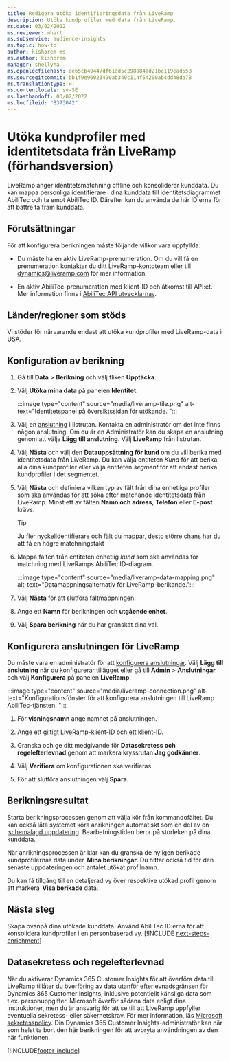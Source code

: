 ```yaml
---
title: Redigera utöka identifieringsdata från LiveRamp
description: Utöka kundprofiler med data från LiveRamp.
ms.date: 03/02/2022
ms.reviewer: mhart
ms.subservice: audience-insights
ms.topic: how-to
author: kishorem-ms
ms.author: kishorem
manager: shellyha
ms.openlocfilehash: ee65cb49447df61dd5c298a84ad21bc119ead558
ms.sourcegitcommit: bb1f9e96023490ab340c114f54200ab4dd48da78
ms.translationtype: HT
ms.contentlocale: sv-SE
ms.lasthandoff: 03/02/2022
ms.locfileid: "8373042"
---
```

# <a name="enrich-customer-profiles-with-identity-data-from-liveramp-preview"></a>Utöka kundprofiler med identitetsdata från LiveRamp (förhandsversion) 

LiveRamp anger identitetsmatchning offline och konsoliderar kunddata. Du kan mappa personliga identifierare i dina kunddata till identitetsdiagrammet AbiliTec och ta emot AbiliTec ID. Därefter kan du använda de här ID:erna för att bättre ta fram kunddata. 

## <a name="prerequisites"></a>Förutsättningar 

För att konfigurera berikningen måste följande villkor vara uppfyllda: 

- Du måste ha en aktiv LiveRamp-prenumeration. Om du vill få en prenumeration kontaktar du ditt LiveRamp-kontoteam eller till [dynamics@liveramp.com](mailto:dynamics@liveramp.com) för mer information.   

- En aktiv AbiliTec-prenumeration med klient-ID och åtkomst till API:et. Mer information finns i [AbiliTec API utvecklarnav](https://developers.liveramp.com/abilitec-api/). 

## <a name="supported-countriesregions"></a>Länder/regioner som stöds 

Vi stöder för närvarande endast att utöka kundprofiler med LiveRamp-data i USA. 

## <a name="configure-the-enrichment"></a>Konfiguration av berikning 

1. Gå till **Data** > **Berikning** och välj fliken **Upptäcka**. 

1. Välj **Utöka mina data** på panelen **Identitet**. 

   :::image type="content" source="media/liveramp-tile.png" alt-text="Identitetspanel på översiktssidan för utökande. ":::

1. Välj en [anslutning](connections.md) i listrutan. Kontakta en administratör om det inte finns någon anslutning. Om du är en Administratör kan du skapa en anslutning genom att välja **Lägg till anslutning**. Välj **LiveRamp** från listrutan. 

1. Välj **Nästa** och välj den **Datauppsättning för kund** om du vill berika med identitetsdata från LiveRamp. Du kan välja entiteten *Kund* för att berika alla dina kundprofiler eller välja entiteten *segment* för att endast berika kundprofiler i det segmentet. 

1. Välj **Nästa** och definiera vilken typ av fält från dina enhetliga profiler som ska användas för att söka efter matchande identitetsdata från LiveRamp. Minst ett av fälten **Namn och adress**, **Telefon** eller **E-post** krävs. 

   > [!TIP]
   > Ju fler nyckelidentifierare och fält du mappar, desto större chans har du att få en högre matchningstakt 

1. Mappa fälten från entiteten enhetlig *kund* som ska användas för matchning med LiveRamps AbiliTec ID-diagram. 

   :::image type="content" source="media/liveramp-data-mapping.png" alt-text="Datamappningsalternativ för LiveRamp-berikande.":::

1. Välj **Nästa** för att slutföra fältmappningen. 

1. Ange ett **Namn** för berikningen och **utgående enhet**. 

1. Välj **Spara berikning** när du har granskat dina val. 

## <a name="configure-the-connection-for-liveramp"></a>Konfigurera anslutningen för LiveRamp 

Du måste vara en administratör för att [konfigurera anslutningar](connections.md). Välj **Lägg till anslutning** när du konfigurerar tillägget eller gå till **Admin** > **Anslutningar** och välj **Konfigurera** på panelen **LiveRamp**. 

:::image type="content" source="media/liveramp-connection.png" alt-text="Konfigurationsfönster för att konfigurera anslutningen till LiveRamp AbiliTec-tjänsten. ":::

1. För **visningsnamn** ange namnet på anslutningen. 

1. Ange ett giltigt LiveRamp-klient-ID och ett klient-ID. 

1. Granska och ge ditt medgivande för **Datasekretess och regelefterlevnad** genom att markera kryssrutan **Jag godkänner**. 

1. Välj **Verifiera** om konfigurationen ska verifieras. 

1. För att slutföra anslutningen välj **Spara**. 

## <a name="enrichment-results"></a>Berikningsresultat 

Starta berikningsprocessen genom att välja kör från kommandofältet. Du kan också låta systemet köra anrikningen automatiskt som en del av en  [schemalagd uppdatering](system.md#schedule-tab). Bearbetningstiden beror på storleken på dina kunddata. 

När anrikningsprocessen är klar kan du granska de nyligen berikade kundprofilernas data under  **Mina berikningar**. Du hittar också tid för den senaste uppdateringen och antalet utökat profilnamn. 

Du kan få tillgång till en detaljerad vy över respektive utökad profil genom att markera  **Visa berikade** data. 

## <a name="next-steps"></a>Nästa steg

Skapa ovanpå dina utökade kunddata. Använd AbiliTec ID:erna för att konsolidera kundprofiler i en personbaserad vy. 
[!INCLUDE [next-steps-enrichment](../includes/next-steps-enrichment.md)]

## <a name="data-privacy-and-compliance"></a>Datasekretess och regelefterlevnad 

När du aktiverar Dynamics 365 Customer Insights för att överföra data till LiveRamp tillåter du överföring av data utanför efterlevnadsgränsen för Dynamics 365 Customer Insights, inklusive potentiellt känsliga data som t.ex. personuppgifter. Microsoft överför sådana data enligt dina instruktioner, men du är ansvarig för att se till att LiveRamp uppfyller eventuella sekretess- eller säkerhetskrav. För mer information, läs [Microsoft sekretesspolicy](https://go.microsoft.com/fwlink/?linkid=396732). Din Dynamics 365 Customer Insights-administratör kan när som helst ta bort den här berikningen för att avbryta användningen av den här funktionen. 


[!INCLUDE[footer-include](../includes/footer-banner.md)]
